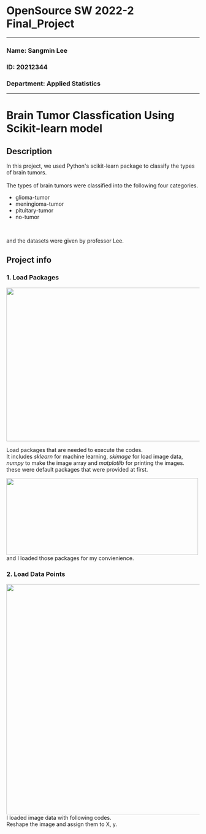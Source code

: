 # OpenSource SW 2022-2 Final_Project 
--------------------------------------
### Name: Sangmin Lee
### ID: 20212344
### Department: Applied Statistics
--------------------------------------
# Brain Tumor Classfication Using Scikit-learn model

## Description

In this project, we used Python's scikit-learn package to classify the types of brain tumors. </br>
</br>
The types of brain tumors were classified into the following four categories. </br>
- glioma-tumor
- meningioma-tumor
- pituitary-tumor
- no-tumor
</br>
 
 and the datasets were given by professor Lee.
 
 ## Project info
 
 ### 1. Load Packages
 <img src="https://user-images.githubusercontent.com/115228530/208083575-a4a035b8-df53-4e01-ac1b-db135e265a78.png" width="600" height="400">

Load packages that are needed to execute the codes. </br>
It includes *sklearn* for machine learning, *skimage* for load image data, *numpy* to make the image array and *matplotlib* for printing the images. </br>
these were default packages that were provided at first. </br>

<img src="https://user-images.githubusercontent.com/115228530/208087641-79a91632-d838-4045-9107-856ed790d253.png" width="500" height="200">
and I loaded those packages for my convienience.

### 2. Load Data Points
<img src="https://user-images.githubusercontent.com/115228530/208087804-2eccef2b-053c-4737-8e27-ef6ec50e5483.png" width="600" height ="600">
I loaded image data with following codes. </br>
Reshape the image and assign them to X, y. </br>


 
